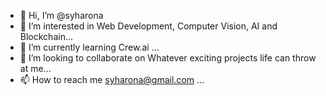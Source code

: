 - 👋 Hi, I’m @syharona
- 👀 I’m interested in Web Development, Computer Vision, AI and Blockchain...
- 🌱 I’m currently learning Crew.ai ...
- 💞️ I’m looking to collaborate on Whatever exciting projects life can throw at me...
- 📫 How to reach me syharona@gmail.com ...

<!---
syharona/syharona is a ✨ special ✨ repository because its `README.md` (this file) appears on your GitHub profile.
You can click the Preview link to take a look at your changes.
--->
